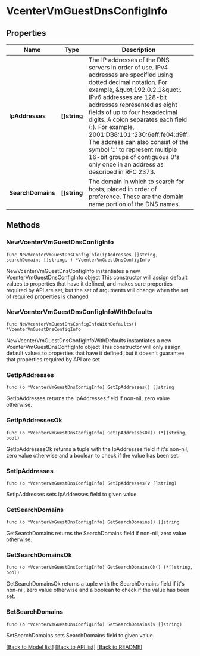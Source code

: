 # VcenterVmGuestDnsConfigInfo

## Properties

Name | Type | Description | Notes
------------ | ------------- | ------------- | -------------
**IpAddresses** | **[]string** | The IP addresses of the DNS servers in order of use. IPv4 addresses are specified using dotted decimal notation. For example, \&quot;192.0.2.1\&quot;. IPv6 addresses are 128-bit addresses represented as eight fields of up to four hexadecimal digits. A colon separates each field (:). For example, 2001:DB8:101::230:6eff:fe04:d9ff. The address can also consist of the symbol &#39;::&#39; to represent multiple 16-bit groups of contiguous 0&#39;s only once in an address as described in RFC 2373. | 
**SearchDomains** | **[]string** | The domain in which to search for hosts, placed in order of preference. These are the domain name portion of the DNS names. | 

## Methods

### NewVcenterVmGuestDnsConfigInfo

`func NewVcenterVmGuestDnsConfigInfo(ipAddresses []string, searchDomains []string, ) *VcenterVmGuestDnsConfigInfo`

NewVcenterVmGuestDnsConfigInfo instantiates a new VcenterVmGuestDnsConfigInfo object
This constructor will assign default values to properties that have it defined,
and makes sure properties required by API are set, but the set of arguments
will change when the set of required properties is changed

### NewVcenterVmGuestDnsConfigInfoWithDefaults

`func NewVcenterVmGuestDnsConfigInfoWithDefaults() *VcenterVmGuestDnsConfigInfo`

NewVcenterVmGuestDnsConfigInfoWithDefaults instantiates a new VcenterVmGuestDnsConfigInfo object
This constructor will only assign default values to properties that have it defined,
but it doesn't guarantee that properties required by API are set

### GetIpAddresses

`func (o *VcenterVmGuestDnsConfigInfo) GetIpAddresses() []string`

GetIpAddresses returns the IpAddresses field if non-nil, zero value otherwise.

### GetIpAddressesOk

`func (o *VcenterVmGuestDnsConfigInfo) GetIpAddressesOk() (*[]string, bool)`

GetIpAddressesOk returns a tuple with the IpAddresses field if it's non-nil, zero value otherwise
and a boolean to check if the value has been set.

### SetIpAddresses

`func (o *VcenterVmGuestDnsConfigInfo) SetIpAddresses(v []string)`

SetIpAddresses sets IpAddresses field to given value.


### GetSearchDomains

`func (o *VcenterVmGuestDnsConfigInfo) GetSearchDomains() []string`

GetSearchDomains returns the SearchDomains field if non-nil, zero value otherwise.

### GetSearchDomainsOk

`func (o *VcenterVmGuestDnsConfigInfo) GetSearchDomainsOk() (*[]string, bool)`

GetSearchDomainsOk returns a tuple with the SearchDomains field if it's non-nil, zero value otherwise
and a boolean to check if the value has been set.

### SetSearchDomains

`func (o *VcenterVmGuestDnsConfigInfo) SetSearchDomains(v []string)`

SetSearchDomains sets SearchDomains field to given value.



[[Back to Model list]](../README.md#documentation-for-models) [[Back to API list]](../README.md#documentation-for-api-endpoints) [[Back to README]](../README.md)



